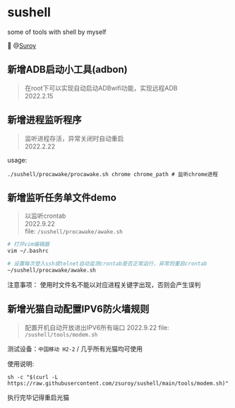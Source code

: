 # sushell
some of tools with shell by myself

🌈 @[Suroy](https://suroy.cn)

## 新增ADB启动小工具(**adbon**)
> 在root下可以实现自动启动ADBwifi功能，实现远程ADB  
> 2022.2.15

## 新增进程监听程序
> 监听进程存活，异常关闭时自动重启  
> 2022.2.22


usage:

```shell
./sushell/procawake/procawake.sh chrome chrome_path # 监听chrome进程
```

## 新增监听任务单文件demo
> 以监听crontab  
> 2022.9.22  
> file: `/sushell/procawake/awake.sh `


```bash
# 打开vim编辑器
vim ~/.bashrc

# 设置每次登入ssh或telnet自动监测crontab是否正常运行，异常则重启crontab
~/sushell/procawake/awake.sh
```

注意事项：
使用时文件名不能以对应进程关键字出现，否则会产生误判

## 新增光猫自动配置IPV6防火墙规则

> 配置开机自动开放进出IPV6所有端口
> 2022.9.22
> file: `/sushell/tools/modem.sh`

测试设备：`中国移动 H2-2` / 几乎所有光猫均可使用

使用说明:
```shell
sh -c "$(curl -L https://raw.githubusercontent.com/zsuroy/sushell/main/tools/modem.sh)"

```
执行完毕记得重启光猫